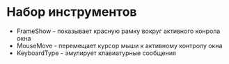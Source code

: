﻿# Набор инструментов

* FrameShow - показывает красную рамку вокруг активного конрола окна
* MouseMove - перемещает курсор мыши к активному контролу окна
* KeyboardType - эмулирует клавиатурные сообщения

